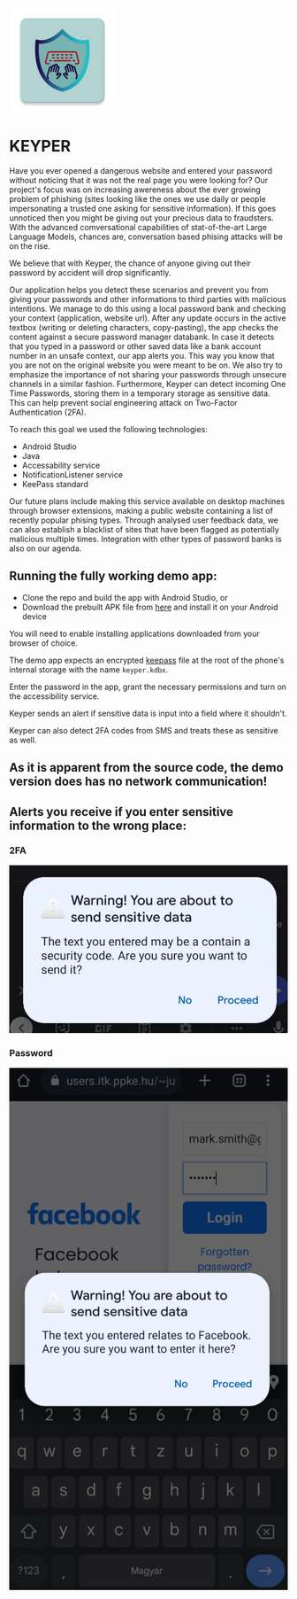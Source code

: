 ![logo](app/src/main/res/mipmap-xxxhdpi/ic_launcher.png)
# KEYPER

Have you ever opened a dangerous website and entered your password without noticing that it was not the real page you were looking for?
Our project's focus was on increasing awereness about the ever growing problem of phishing (sites looking like the ones we use daily or people impersonating a trusted one asking for sensitive information). If this goes unnoticed then you might be giving out your precious data to fraudsters. With the advanced comversational capabilities of stat-of-the-art Large Language Models, chances are, conversation based phising attacks will be on the rise.

We believe that with Keyper, the chance of anyone giving out their password by accident will drop significantly.

Our application helps you detect these scenarios and prevent you from giving your passwords and other informations to third parties with malicious intentions.
We manage to do this using a local password bank and checking your context (application, website url). After any update occurs in the active textbox (writing or deleting characters, copy-pasting), the app checks the content against a secure password manager databank.
In case it detects that you typed in a password or other saved data like a bank account number in an unsafe context, our app alerts you. 
This way you know that you are not on the original website you were meant to be on.
We also try to emphasize the importance of not sharing your passwords through unsecure channels in a similar fashion.
Furthermore, Keyper can detect  incoming One Time Passwords, storing them in a temporary storage as sensitive data. This can help prevent social engineering attack on Two-Factor Authentication (2FA).

To reach this goal we used the following technologies:
 - Android Studio
 - Java
 - Accessability service
 - NotificationListener service
 - KeePass standard

Our future plans include making this service available on desktop machines through browser extensions, making a public website containing a list of recently popular phising types. 
Through analysed user feedback data, we can also establish a blacklist of sites that have been flagged as potentially malicious multiple times.
Integration with other types of password banks is also on our agenda.


## Running the fully working demo app:
- Clone the repo and build the app with Android Studio, or
- Download the prebuilt APK file from [here](app/release/app-release.apk) and install it on your Android device


You will need to enable installing applications downloaded from your browser of choice.

The demo app expects an encrypted [keepass](https://keepass.info/) file at the root of the phone's internal storage with the name  `keyper.kdbx`.

Enter the password in the app, grant the necessary permissions and turn on the accessibility service.

Keyper sends an alert if sensitive data is input into a field where it shouldn't.

Keyper can also detect 2FA codes from SMS and treats these as sensitive as well.
## As it is apparent from the source code, the demo version does has no network communication!

## Alerts you receive if you enter sensitive information to the wrong place:

### 2FA
![warn](images/warn1.png)

### Password
![warn](images/warn2.png)
